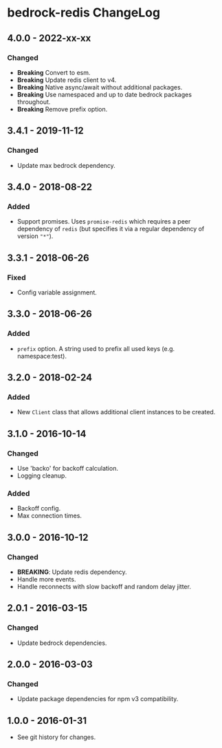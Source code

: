 # bedrock-redis ChangeLog

## 4.0.0 - 2022-xx-xx

### Changed
- **Breaking** Convert to esm.
- **Breaking** Update redis client to v4.
- **Breaking** Native async/await without additional packages.
- **Breaking** Use namespaced and up to date bedrock packages throughout.
- **Breaking** Remove prefix option.

## 3.4.1 - 2019-11-12

### Changed
- Update max bedrock dependency.

## 3.4.0 - 2018-08-22

### Added
- Support promises. Uses `promise-redis` which requires
  a peer dependency of `redis` (but specifies it via a
  regular dependency of version `"*"`).

## 3.3.1 - 2018-06-26

### Fixed
- Config variable assignment.

## 3.3.0 - 2018-06-26

### Added
- `prefix` option. A string used to prefix all used keys (e.g. namespace:test).

## 3.2.0 - 2018-02-24

### Added
- New `Client` class that allows additional client instances to be created.

## 3.1.0 - 2016-10-14

### Changed
- Use 'backo' for backoff calculation.
- Logging cleanup.

### Added
- Backoff config.
- Max connection times.

## 3.0.0 - 2016-10-12

### Changed
- **BREAKING**: Update redis dependency.
- Handle more events.
- Handle reconnects with slow backoff and random delay jitter.

## 2.0.1 - 2016-03-15

### Changed
- Update bedrock dependencies.

## 2.0.0 - 2016-03-03

### Changed
- Update package dependencies for npm v3 compatibility.

## 1.0.0 - 2016-01-31

- See git history for changes.
